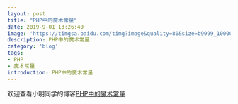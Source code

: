 ```yaml
---
layout: post
title: "PHP中的魔术常量"
date: 2019-9-01 13:26:40
image: 'https://timgsa.baidu.com/timg?image&quality=80&size=b9999_10000&sec=1567331287576&di=f37abfec0ae87c5b1a1b969afe1e376f&imgtype=0&src=http%3A%2F%2Fs10.sinaimg.cn%2Fmw690%2F006iBqWxzy7eANlEuW579%26690'
description: PHP中的魔术常量
category: 'blog'
tags:
- PHP
- 魔术常量
introduction: PHP中的魔术常量
---
```


欢迎查看小明同学的博客[PHP中的魔术常量](https://victorfengming.github.io/2019/08/php-magic-constant/)




